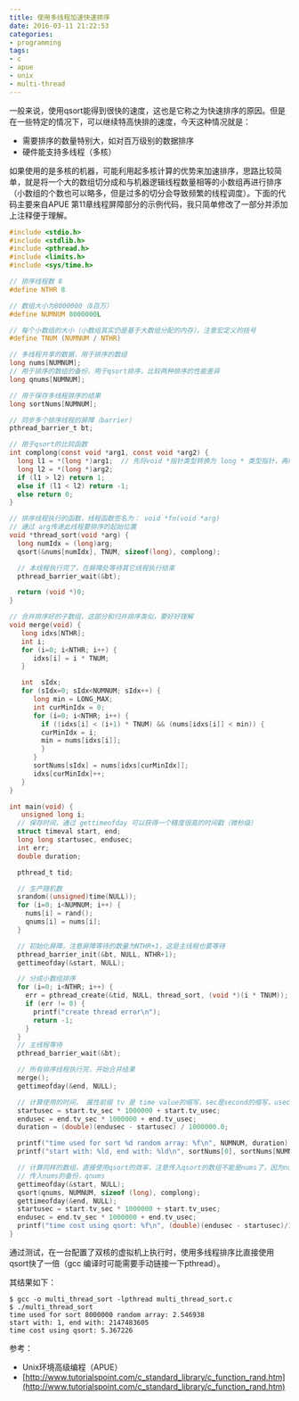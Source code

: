 ```yaml
---
title: 使用多线程加速快速排序
date: 2016-03-11 21:22:53
categories:
- programming
tags:
- c
- apue
- unix
- multi-thread
---
```


一般来说，使用qsort能得到很快的速度，这也是它称之为快速排序的原因。但是在一些特定的情况下，可以继续特高快排的速度，今天这种情况就是：

- 需要排序的数量特别大，如对百万级别的数据排序
- 硬件能支持多线程（多核）

如果使用的是多核的机器，可能利用起多核计算的优势来加速排序，思路比较简单，就是将一个大的数组切分成和与机器逻辑线程数量相等的小数组再进行排序（小数组的个数也可以略多，但是过多的切分会导致频繁的线程调度）。下面的代码主要来自APUE 第11章线程屏障部分的示例代码，我只简单修改了一部分并添加上注释便于理解。
<!-- more -->

```c
#include <stdio.h>
#include <stdlib.h>
#include <pthread.h>
#include <limits.h>
#include <sys/time.h>

// 排序线程数 8
#define NTHR 8

// 数组大小为8000000（8百万）
#define NUMNUM 8000000L

// 每个小数组的大小（小数组其实仍是基于大数组分配的内存），注意宏定义的括号
#define TNUM (NUMNUM / NTHR)

// 多线程共享的数据，用于排序的数组
long nums[NUMNUM];
// 用于排序的数组的备份，用于qsort排序，比较两种排序的性能差异
long qnums[NUMNUM];

// 用于保存多线程排序的结果
long sortNums[NUMNUM];

// 同步多个排序线程的屏障（barrier）
pthread_barrier_t bt;

// 用于qsort的比较函数
int complong(const void *arg1, const void *arg2) {
  long l1 = *(long *)arg1;	// 先将void *指针类型转换为 long * 类型指针，再解引用
  long l2 = *(long *)arg2;
  if (l1 > l2) return 1;
  else if (l1 < l2) return -1;
  else return 0;
}

// 排序线程执行的函数，线程函数签名为： void *fn(void *arg)
// 通过 arg传递此线程要排序的起始位置
void *thread_sort(void *arg) {
  long numIdx = (long)arg;
  qsort(&nums[numIdx], TNUM, sizeof(long), complong);

  // 本线程执行完了，在屏障处等待其它线程执行结束 
  pthread_barrier_wait(&bt);

  return (void *)0;
}

// 合并排序好的子数组，这部分和归并排序类似，要好好理解
void merge(void) {
   long idxs[NTHR];
   int i;
   for (i=0; i<NTHR; i++) {
      idxs[i] = i * TNUM;
   }

   int  sIdx;
   for (sIdx=0; sIdx<NUMNUM; sIdx++) {
      long min = LONG_MAX;
      int curMinIdx = 0;
      for (i=0; i<NTHR; i++) {
        if ((idxs[i] < (i+1) * TNUM) && (nums[idxs[i]] < min)) {
        curMinIdx = i;
        min = nums[idxs[i]];
        }
      }
      sortNums[sIdx] = nums[idxs[curMinIdx]];
      idxs[curMinIdx]++;
   }
}

int main(void) {
   unsigned long i;
  // 保存时间，通过 gettimeofday 可以获得一个精度很高的时间戳（微秒级）
  struct timeval start, end;
  long long startusec, endusec;
  int err;
  double duration;

  pthread_t tid;

  // 生产随机数
  srandom((unsigned)time(NULL));
  for (i=0; i<NUMNUM; i++) {
    nums[i] = rand();
    qnums[i] = nums[i];
  }

  // 初始化屏障，注意屏障等待的数量为NTHR+1，这是主线程也要等待
  pthread_barrier_init(&bt, NULL, NTHR+1);
  gettimeofday(&start, NULL);

  // 分成小数组排序
  for (i=0; i<NTHR; i++) {
    err = pthread_create(&tid, NULL, thread_sort, (void *)(i * TNUM));
    if (err != 0) {
      printf("create thread error\n");
      return -1;
    }
  }
  // 主线程等待
  pthread_barrier_wait(&bt);

  // 所有排序线程执行完，开始合并结果
  merge();
  gettimeofday(&end, NULL);

  // 计算使用的时间， 属性前缀 tv 是 time value的缩写，sec是second的缩写，usec是微秒的缩写
  startusec = start.tv_sec * 1000000 + start.tv_usec;
  endusec = end.tv_sec * 1000000 + end.tv_usec;
  duration = (double)(endusec - startusec) / 1000000.0;

  printf("time used for sort %d random array: %f\n", NUMNUM, duration);
  printf("start with: %ld, end with: %ld\n", sortNums[0], sortNums[NUMNUM-1]);

  // 计算同样的数组，直接使用qsort的效率，注意传入qsort的数组不能是nums了，因为nums已经部分有序了
  // 传入nums的备份，qnums
  gettimeofday(&start, NULL);
  qsort(qnums, NUMNUM, sizeof (long), complong);
  gettimeofday(&end, NULL);
  startusec = start.tv_sec * 1000000 + start.tv_usec;
  endusec = end.tv_sec * 1000000 + end.tv_usec;
  printf("time cost using qsort: %f\n", (double)(endusec - startusec)/1000000.0);
}
```

通过测试，在一台配置了双核的虚拟机上执行时，使用多线程排序比直接使用qsort快了一倍（gcc 编译时可能需要手动链接一下pthread）。

其结果如下：

```
$ gcc -o multi_thread_sort -lpthread multi_thread_sort.c
$ ./multi_thread_sort
time used for sort 8000000 random array: 2.546938
start with: 1, end with: 2147483605
time cost using qsort: 5.367226
```

参考：

- Unix环境高级编程（APUE）
- [http://www.tutorialspoint.com/c_standard_library/c_function_rand.htm](http://www.tutorialspoint.com/c_standard_library/c_function_rand.htm)